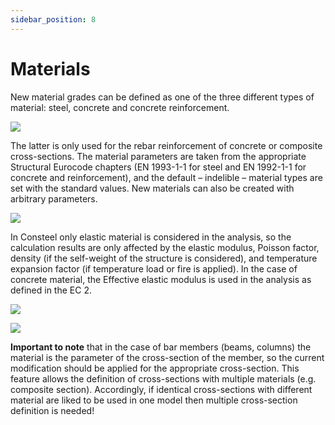 ```yaml
---
sidebar_position: 8
---
```

# Materials

New material grades can be defined as one of the three different types of material: steel, concrete and concrete reinforcement.

<!-- /wp:paragraph -->

<!-- wp:image {"align":"center","id":8865,"width":469,"height":117,"sizeSlug":"full","linkDestination":"media"} -->

[![](https://Consteelsoftware.com/wp-content/uploads/2021/04/6-8-Material-grades.png)](./img/wp-content-uploads-2021-04-6-8-Material-grades.png)

<!-- /wp:image -->

<!-- wp:paragraph {"align":"justify"} -->

The latter is only used for the rebar reinforcement of concrete or composite cross-sections. The material parameters are taken from the appropriate Structural Eurocode chapters (EN 1993-1-1 for steel and EN 1992-1-1 for concrete and reinforcement), and the default – indelible – material types are set with the standard values. New materials can also be created with arbitrary parameters.

<!-- /wp:paragraph -->

<!-- wp:image {"align":"center","id":8871,"width":300,"height":319,"sizeSlug":"full","linkDestination":"media"} -->

[![](https://Consteelsoftware.com/wp-content/uploads/2021/04/6-8-Steel-material.png)](./img/wp-content-uploads-2021-04-6-8-Steel-material.png)

<!-- /wp:image -->

<!-- wp:paragraph {"align":"justify"} -->

In Consteel only elastic material is considered in the analysis, so the calculation results are only affected by the elastic modulus, Poisson factor, density (if the self-weight of the structure is considered), and temperature expansion factor (if temperature load or fire is applied). In the case of concrete material, the Effective elastic modulus is used in the analysis as defined in the EC 2.

<!-- /wp:paragraph -->

<!-- wp:columns -->

<!-- wp:column -->

<!-- wp:image {"align":"center","id":8877,"width":361,"height":432,"sizeSlug":"full","linkDestination":"media"} -->

[![](https://Consteelsoftware.com/wp-content/uploads/2021/04/6-8-Concrete-material.png)](./img/wp-content-uploads-2021-04-6-8-Concrete-material.png)

<!-- /wp:image -->

<!-- /wp:column -->

<!-- wp:column -->

<!-- wp:image {"align":"center","id":8883,"width":296,"height":230,"sizeSlug":"full","linkDestination":"media"} -->

[![](https://Consteelsoftware.com/wp-content/uploads/2021/04/6-8-Reinforcement-material.png)](./img/wp-content-uploads-2021-04-6-8-Reinforcement-material.png)

<!-- /wp:image -->

<!-- /wp:column -->

<!-- /wp:columns -->

<!-- wp:paragraph {"align":"justify"} -->

**Important to note** that in the case of bar members (beams, columns) the material is the parameter of the cross-section of the member, so the current modification should be applied for the appropriate cross-section. This feature allows the definition of cross-sections with multiple materials (e.g. composite section). Accordingly, if identical cross-sections with different material are liked to be used in one model then multiple cross-section definition is needed!

<!-- /wp:paragraph -->
